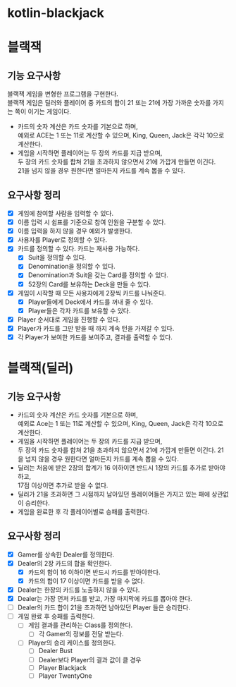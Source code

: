 # kotlin-blackjack

# 블랙잭
## 기능 요구사항
블랙잭 게임을 변형한 프로그램을 구현한다.  
블랙잭 게임은 딜러와 플레이어 중 카드의 합이 21 또는 21에 가장 가까운 숫자를 가지는 쪽이 이기는 게임이다.

* 카드의 숫자 계산은 카드 숫자를 기본으로 하며,  
예외로 ACE는 1 또는 11로 계산할 수 있으며, King, Queen, Jack은 각각 10으로 계산한다.
* 게임을 시작하면 플레이어는 두 장의 카드를 지급 받으며,   
두 장의 카드 숫자를 합쳐 21을 초과하지 않으면서 21에 가깝게 만들면 이긴다.  
21을 넘지 않을 경우 원한다면 얼마든지 카드를 계속 뽑을 수 있다.

## 요구사항 정리
- [X] 게임에 참여할 사람을 입력할 수 있다.
- [X] 이름 입력 시 쉼표를 기준으로 참여 인원을 구분할 수 있다.
- [X] 이름 입력을 하지 않을 경우 예외가 발생한다.
- [X] 사용자를 Player로 정의할 수 있다.
- [X] 카드를 정의할 수 있다. 카드는 재사용 가능하다.
  - [X] Suit을 정의할 수 있다.
  - [X] Denomination을 정의할 수 있다.
  - [X] Denomination과 Suit을 갖는 Card를 정의할 수 있다.
  - [X] 52장의 Card를 보유하는 Deck을 만들 수 있다.
- [X] 게임이 시작할 때 모든 사용자에게 2장씩 카드를 나눠준다.
  - [X] Player들에게 Deck에서 카드를 꺼내 줄 수 있다.
  - [X] Player들은 각자 카드를 보유할 수 있다.
- [X] Player 순서대로 게임을 진행할 수 있다.
- [X] Player가 카드를 그만 받을 때 까지 계속 턴을 가져갈 수 있다.
- [X] 각 Player가 보여한 카드를 보여주고, 결과를 출력할 수 있다.

# 블랙잭(딜러)
## 기능 요구사항
* 카드의 숫자 계산은 카드 숫자를 기본으로 하며,  
예외로 Ace는 1 또는 11로 계산할 수 있으며, King, Queen, Jack은 각각 10으로 계산한다.
* 게임을 시작하면 플레이어는 두 장의 카드를 지급 받으며,  
두 장의 카드 숫자를 합쳐 21을 초과하지 않으면서 21에 가깝게 만들면 이긴다.
21을 넘지 않을 경우 원한다면 얼마든지 카드를 계속 뽑을 수 있다.
* 딜러는 처음에 받은 2장의 합계가 16 이하이면 반드시 1장의 카드를 추가로 받아야 하고,  
17점 이상이면 추가로 받을 수 없다.
* 딜러가 21을 초과하면 그 시점까지 남아있던 플레이어들은 가지고 있는 패에 상관없이 승리한다.
* 게임을 완료한 후 각 플레이어별로 승패를 출력한다.

## 요구사항 정리
- [X] Gamer를 상속한 Dealer를 정의한다.
- [X] Dealer의 2장 카드의 합을 확인한다.
  - [X] 카드의 합이 16 이하이면 반드시 카드를 받아야한다.
  - [X] 카드의 합이 17 이상이면 카드를 받을 수 없다.
- [X] Dealer는 한장의 카드를 노출하지 않을 수 있다.
- [X] Dealer는 가장 먼저 카드를 받고, 가장 마지막에 카드를 뽑아야 한다.
- [ ] Dealer의 카드 합이 21을 초과하면 남아있던 Player 들은 승리한다.
- [ ] 게임 완료 후 승패를 출력한다.
  - [ ] 게임 결과를 관리하는 Class를 정의한다.
    - [ ] 각 Gamer의 정보를 전달 받는다.
  - [ ] Player의 승리 케이스를 정의한다.
    - [ ] Dealer Bust
    - [ ] Dealer보다 Player의 결과 값이 클 경우
    - [ ] Player Blackjack
    - [ ] Player TwentyOne
